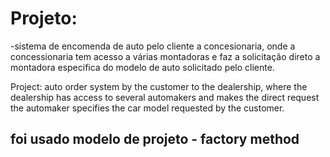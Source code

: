# Projeto: 
-sistema de encomenda de auto pelo cliente a concesionaria, onde a concessionaria tem acesso a várias montadoras e faz a solicitação direto
a montadora especifica do modelo de auto solicitado pelo cliente.

Project: auto order system by the customer to the dealership, where the dealership has access to several automakers and makes the direct request
the automaker specifies the car model requested by the customer.

## foi usado modelo de projeto - factory method
